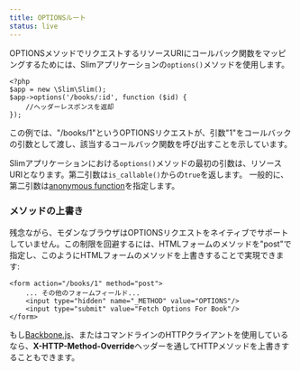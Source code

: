 ```yaml
---
title: OPTIONSルート
status: live
---
```


OPTIONSメソッドでリクエストするリソースURIにコールバック関数をマッピングするためには、Slimアプリケーションの`options()`メソッドを使用します。

    <?php
    $app = new \Slim\Slim();
    $app->options('/books/:id', function ($id) {
        //ヘッダーレスポンスを返却
    });

この例では、"/books/1"というOPTIONSリクエストが、引数"1"をコールバックの引数として渡し、該当するコールバック関数を呼び出すことを示しています。

Slimアプリケーションにおける`options()`メソッドの最初の引数は、リソースURIとなります。第二引数は`is_callable()`からの`true`を返します。
一般的に、第二引数は[anonymous function][anon-func]を指定します。

### メソッドの上書き

残念ながら、モダンなブラウザはOPTIONSリクエストをネイティブでサポートしていません。この制限を回避するには、HTMLフォームのメソッドを"post"で指定し、このようにHTMLフォームのメソッドを上書きすることで実現できます:

    <form action="/books/1" method="post">
        ... その他のフォームフィールド...
        <input type="hidden" name="_METHOD" value="OPTIONS"/>
        <input type="submit" value="Fetch Options For Book"/>
    </form>

もし[Backbone.js][backbone]、またはコマンドラインのHTTPクライアントを使用しているなら、**X-HTTP-Method-Override**ヘッダーを通してHTTPメソッドを上書きすることもできます。

[anon-func]: http://php.net/manual/en/functions.anonymous.php
[backbone]: http://documentcloud.github.com/backbone/
